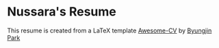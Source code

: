 # Nussara's Resume

This resume is created from a LaTeX template [Awesome-CV](https://github.com/posquit0/Awesome-CV) by [Byungjin Park](https://github.com/posquit0)

